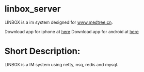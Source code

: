 # linbox_server

LINBOX is a im system designed for www.medtree.cn.

Download app for iphone at [here](https://itunes.apple.com/cn/app/yi-shu/id933709180?mt=8)
Download app for android at [here](https://medtree.cn/release/android/4.0.0/medtree.apk)

# Short Description:
LINBOX is a IM system using netty, nsq, redis and mysql.



